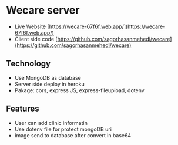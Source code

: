 # Wecare server

- Live Website [https://wecare-67f6f.web.app/](https://wecare-67f6f.web.app/)
- Client side code [https://github.com/sagorhasanmehedi/wecare](https://github.com/sagorhasanmehedi/wecare)

## Technology

- Use MongoDB as database
- Server side deploy in heroku
- Pakage: cors, express JS, express-fileupload, dotenv

## Features

- User can add clinic informatin
- Use dotenv file for protect mongoDB uri
- image send to database after convert in base64
